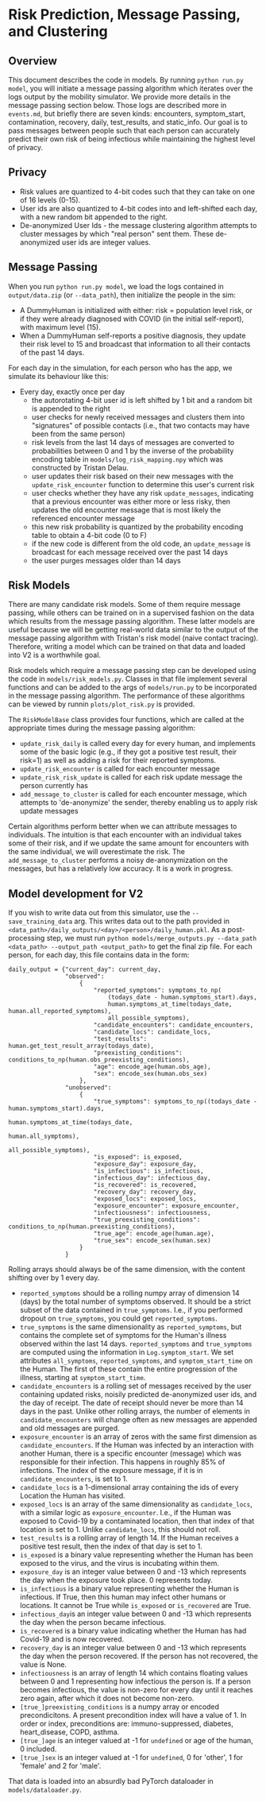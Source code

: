 # Risk Prediction, Message Passing, and Clustering

## Overview
This document describes the code in models. By running `python run.py model`, you will 
initiate a message passing algorithm which iterates over the logs output by the mobility simulator. We provide more details
in the message passing section below. Those logs are described more in `events.md`, but briefly there are seven kinds: encounters, symptom_start, contamination, recovery, daily, test_results, and static_info. Our goal is to pass messages between people such that each person can accurately predict their own 
risk of being infectious while maintaining the highest level of privacy. 
 
## Privacy
* Risk values are quantized to 4-bit codes such that they can take on one of 16 levels (0-15). 
* User ids are also quantized to 4-bit codes into and left-shifted each day, with a new random bit appended to the right. 
* De-anonymized User Ids - the message clustering algorithm attempts to cluster messages by which "real person" sent them. 
These de-anonymized user ids are integer values. 

## Message Passing
When you run `python run.py model`, we load the logs contained in `output/data.zip` (or `--data_path`), then initialize the people in the sim:
* A DummyHuman is initialized with either: risk = population level risk, or if they were already diagnosed with COVID (in the initial self-report), with maximum level (15).
* When a DummyHuman self-reports a positive diagnosis, they update their risk level to 15 and broadcast that information to all their contacts of the past 14 days.

For each day in the simulation, for each person who has the app, we simulate its behaviour like this:
* Every day, exactly once per day
    * the autorotating 4-bit user id is left shifted by 1 bit and a random bit is appended to the right
    * user checks for newly received messages and clusters them into "signatures" of possible contacts (i.e., that two contacts may have been from the same person)
    * risk levels from the last 14 days of messages are converted to probabilities between 0 and 1 by the inverse of the probability encoding table in `models/log_risk_mapping.npy` which was constructed by Tristan Delau.
    * user updates their risk based on their new messages with the `update_risk_encounter` function to determine this user's current risk
    * user checks whether they have any risk `update_messages`, indicating that a previous encounter was either more or less risky, then updates the old encounter message that is most likely the referenced encounter message
    * this new risk probability is quantized by the probability encoding table to obtain a 4-bit code (0 to F)
    * if the new code is different from the old code, an `update_message` is broadcast for each message received over the past 14 days
    * the user purges messages older than 14 days
    
## Risk Models
There are many candidate risk models. Some of them require message passing, while others can be trained on in a supervised fashion on the data which 
results from the message passing algorithm. These latter models are useful because we will be getting real-world data similar
to the output of the message passing algorithm with Tristan's risk model (naive contact tracing). Therefore, writing a 
model which can be trained on that data and loaded into V2 is a worthwhile goal.

Risk models which require a message passing step can be developed using the code in `models/risk_models.py`. 
Classes in that file implement several functions and can be added to the args of `models/run.py` to be incorporated in the message
passing algorithm. The performance of these algorithms can be viewed by runnin `plots/plot_risk.py` is provided.

The `RiskModelBase` class provides four functions, which are called at the appropriate times during the message passing
algorithm:
* `update_risk_daily` is called every day for every human, and implements some of the basic logic (e.g., if they got a positive test result, their risk=1) 
as well as adding a risk for their reported symptoms.
* `update_risk_encounter` is called for each encounter message
* `update_risk_risk_update` is called for each risk update message the person currently has 
* `add_message_to_cluster` is called for each encounter message, which attempts to 'de-anonymize' the sender, thereby enabling us to apply risk update messages

Certain algorithms perform better when we can attribute messages to individuals. The intuition is that each encounter with an 
individual takes some of their risk, and if we update the same amount for encounters with the same individual, we will overestimate the risk.
The `add_message_to_cluster` performs a noisy de-anonymization on the messages, but has a relatively low accuracy. It is a work in progress.

## Model development for V2
If you wish to write data out from this simulator, use the `--save_training_data` arg. This writes data out to the path provided in `<data_path>/daily_outputs/<day>/<person>/daily_human.pkl`.
As a post-processing step, we must run `python models/merge_outputs.py --data_path <data_path> --output_path <output_path>` to get the final zip file.
For each person, for each day, this file contains data in the form: 

```
daily_output = {"current_day": current_day,
                "observed":
                    {
                        "reported_symptoms": symptoms_to_np(
                            (todays_date - human.symptoms_start).days,
                            human.symptoms_at_time(todays_date, human.all_reported_symptoms),
                            all_possible_symptoms),
                        "candidate_encounters": candidate_encounters,
                        "candidate_locs": candidate_locs,
                        "test_results": human.get_test_result_array(todays_date),
                        "preexisting_conditions": conditions_to_np(human.obs_preexisting_conditions),
                        "age": encode_age(human.obs_age),
                        "sex": encode_sex(human.obs_sex)
                    },
                "unobserved":
                    {
                        "true_symptoms": symptoms_to_np((todays_date - human.symptoms_start).days,
                                                        human.symptoms_at_time(todays_date,
                                                                               human.all_symptoms),
                                                        all_possible_symptoms),
                        "is_exposed": is_exposed,
                        "exposure_day": exposure_day,
                        "is_infectious": is_infectious,
                        "infectious_day": infectious_day,
                        "is_recovered": is_recovered,
                        "recovery_day": recovery_day,
                        "exposed_locs": exposed_locs,
                        "exposure_encounter": exposure_encounter,
                        "infectiousness": infectiousness,
                        "true_preexisting_conditions": conditions_to_np(human.preexisting_conditions),
                        "true_age": encode_age(human.age),
                        "true_sex": encode_sex(human.sex)
                    }
                }
```
Rolling arrays should always be of the same dimension, with the content shifting over by 1 every day.

- `reported_symptoms` should be a rolling numpy array of dimension 14 (days) by the total number of symptoms observed.
It should be a strict subset of the data contained in `true_symptoms`. I.e., if you performed dropout on `true_symptoms`, you could
get `reported_symptoms`.
- `true_symptoms` is the same dimensionality as `reported_symptoms`, but contains the complete set of symptoms for the Human's illness observed within the last 14 days.
`reported_symptoms` and `true_symptoms` are computed using the information in `Log.symptom_start`. We set attributes `all_symptoms`, `reported_symptoms`, and `symptom_start_time` on the Human.
The first of these contain the entire progression of the illness, starting at `symptom_start_time`.
- `candidate_encounters` is a rolling set of messages received by the user containing updated risks, noisily predicted de-anonymized user ids, and the day of receipt. The date of receipt should never be more than 14 days in the past.
Unlike other rolling arrays, the number of elements in `candidate_encounters` will change often as new messages are appended and old messages are purged.
- `exposure_encounter` is an array of zeros with the same first dimension as `candidate_encounters`. If the Human was infected by an interaction
with another Human, there is a specific encounter (message) which was responsible for their infection. This happens in roughly 85% of infections.
The index of the exposure message, if it is in `candidate_encounters`, is set to 1.
- `candidate_locs` is a 1-dimensional array containing the ids of every Location the Human has visited. 
- `exposed_locs` is an array of the same dimensionality as `candidate_locs`, with a similar logic as `exposure_encounter`. I.e., if the 
Human was exposed to Covid-19 by a contaminated location, then that index of that location is set to 1. Unlike `candidate_locs`, this should not roll.
- `test_results` is a rolling array of length 14. If the Human receives a positive test result, then the index of that day is set to 1.
- `is_exposed` is a binary value representing whether the Human has been exposed to the virus, and the virus is incubating within them.
- `exposure_day` is an integer value between 0 and -13 which represents the day when the exposure took place. 0 represents today.
- `is_infectious` is a binary value representing whether the Human is infectious. If True, then this human may infect other humans or locations. It cannot be True while `is_exposed` or `is_recovered` are True.
- `infectious_day`is an integer value between 0 and -13 which represents the day when the person became infectious.
- `is_recovered` is a binary value indicating whether the Human has had Covid-19 and is now recovered.
- `recovery_day` is an integer value between 0 and -13 which represents the day when the person recovered. If the person has not recovered, the value is None.
- `infectiousness` is an array of length 14 which contains floating values between 0 and 1 representing how infectious the person is. 
If a person becomes infectious, the value is non-zero for every day until it reaches zero again, after which it does not become non-zero. 
- `[true_]preexisting_conditions` is a numpy array or encoded precondicitons. A present precondition index will have a value of 1. In order or index, preconditions are: immuno-suppressed, diabetes, heart_disease, COPD, asthma.
- `[true_]age` is an integer valued at -1 for `undefined` or age of the human, 0 included.
- `[true_]sex` is an integer valued at -1 for `undefined`, 0 for 'other', 1 for 'female' and 2 for 'male'.
 
That data is loaded into an absurdly bad PyTorch dataloader in `models/dataloader.py`.